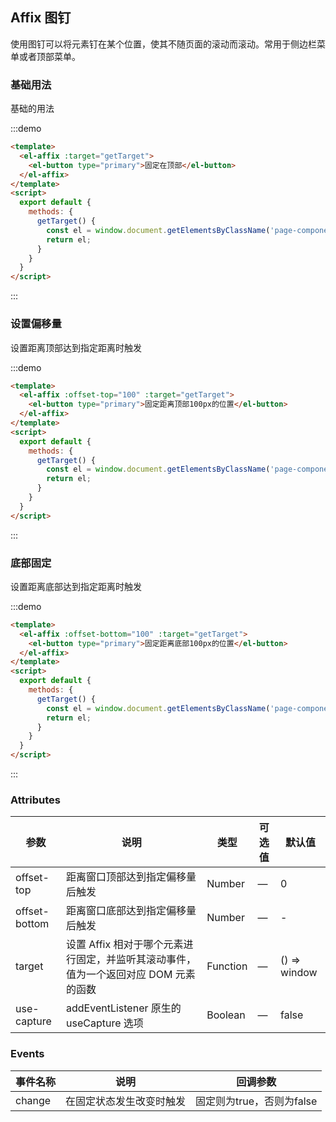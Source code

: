 ## Affix 图钉

使用图钉可以将元素钉在某个位置，使其不随页面的滚动而滚动。常用于侧边栏菜单或者顶部菜单。

### 基础用法

基础的用法

:::demo
```html
<template>
  <el-affix :target="getTarget">
    <el-button type="primary">固定在顶部</el-button>
  </el-affix>
</template>
<script>
  export default {
    methods: {
      getTarget() {
        const el = window.document.getElementsByClassName('page-component__scroll el-scrollbar')[0].children[0];
        return el;
      }
    }
  }
</script>
```
:::

### 设置偏移量

设置距离顶部达到指定距离时触发

:::demo
```html
<template>
  <el-affix :offset-top="100" :target="getTarget">
    <el-button type="primary">固定距离顶部100px的位置</el-button>
  </el-affix>
</template>
<script>
  export default {
    methods: {
      getTarget() {
        const el = window.document.getElementsByClassName('page-component__scroll el-scrollbar')[0].children[0];
        return el;
      }
    }
  }
</script>
```
:::

### 底部固定

设置距离底部达到指定距离时触发

:::demo
```html
<template>
  <el-affix :offset-bottom="100" :target="getTarget">
    <el-button type="primary">固定距离底部100px的位置</el-button>
  </el-affix>
</template>
<script>
  export default {
    methods: {
      getTarget() {
        const el = window.document.getElementsByClassName('page-component__scroll el-scrollbar')[0].children[0];
        return el;
      }
    }
  }
</script>
```
:::


### Attributes

| 参数          | 说明                              | 类型   | 可选值 | 默认值 |
|---------------|----------------|-----------------|--------|----------------|
| offset-top    | 距离窗口顶部达到指定偏移量后触发    | Number |  —  |    0     |
| offset-bottom | 距离窗口底部达到指定偏移量后触发    | Number |  —  |    -     |
| target        | 设置 Affix 相对于哪个元素进行固定，并监听其滚动事件，值为一个返回对应 DOM 元素的函数 | Function |  —  | () => window   |
| use-capture   | addEventListener 原生的 useCapture 选项    | Boolean |  —  | false |


### Events
| 事件名称 | 说明 | 回调参数 |
|----------|--------|----------|
| change | 在固定状态发生改变时触发   | 固定则为true，否则为false |